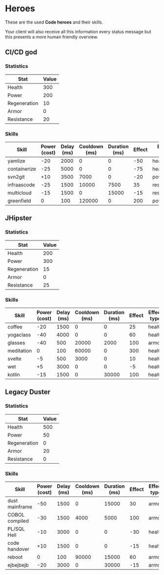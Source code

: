# Heroes

These are the used **Code heroes** and their skills. 

Your client will also receive all this information every status message but this presents a more human friendly overview.

## CI/CD god

### Statistics

|Stat|Value| 
|---|---|
|Health|300| 
|Power|200| 
|Regeneration|10| 
|Armor|0| 
|Resistance|20| 

### Skills

|Skill|Power (cost)|Delay (ms)|Cooldown (ms)|Duration (ms)|Effect|Effect type|Target|
|---|---|---|---|---|---|---|---|
|yamlize|-20|2000|0|0|-50|health|all|
|containerize|-25|5000|0|0|-75|health|all|
|svn2git|+10|3500|7000|0|-20|power|all|
|infraascode|-25|1500|10000|7500|35|resistance|all|
|multicloud|-15|1500|0|15000|-15|resistance|all|
|greenfield|0|100|120000|0|200|power|self|

## JHipster

### Statistics

|Stat|Value| 
|---|---|
|Health|200| 
|Power|300| 
|Regeneration|15| 
|Armor|0| 
|Resistance|25| 

### Skills

|Skill|Power (cost)|Delay (ms)|Cooldown (ms)|Duration (ms)|Effect|Effect type|Target|
|---|---|---|---|---|---|---|---|
|coffee|-20|1500|0|0|25|health|all|
|yogaclass|-40|4000|0|0|60|health|all|
|glasses|-40|500|20000|2000|100|armor|all|
|meditation|0|100|60000|0|300|health|self|
|svelte|-5|500|3000|0|10|health|all|
|wet|+5|3000|0|0|-5|health|all|
|kotlin|-15|1500|0|30000|100|health|all|

## Legacy Duster

### Statistics

|Stat|Value| 
|---|---|
|Health|500| 
|Power|50| 
|Regeneration|0| 
|Armor|20| 
|Resistance|0| 

### Skills

|Skill|Power (cost)|Delay (ms)|Cooldown (ms)|Duration (ms)|Effect|Effect type|Target|
|---|---|---|---|---|---|---|---|
|dust mainframe|-50|1500|0|15000|30|armor|others|
|COBOL compiled|-30|1500|4000|5000|100|armor|others|
|PL/SQL Hell|-10|3000|0|0|-30|health|all|
|code handover|+10|1500|0|0|-15|health|all|
|reboot|0|100|90000|15000|60|armor|self|
|ejbejbejb|-20|3000|0|30000|-15|armor|all|
